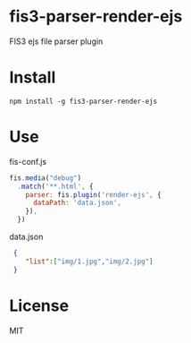 # fis3-parser-render-ejs
FIS3 ejs file parser plugin

# Install 
```shell
npm install -g fis3-parser-render-ejs
```

# Use
fis-conf.js
```js
fis.media("debug")
  .match('**.html', {
    parser: fis.plugin('render-ejs', {
      dataPath: 'data.json',
    }),
  })
```

data.json
```json
 {
    "list":["img/1.jpg","img/2.jpg"]
 }
```


# License
MIT

